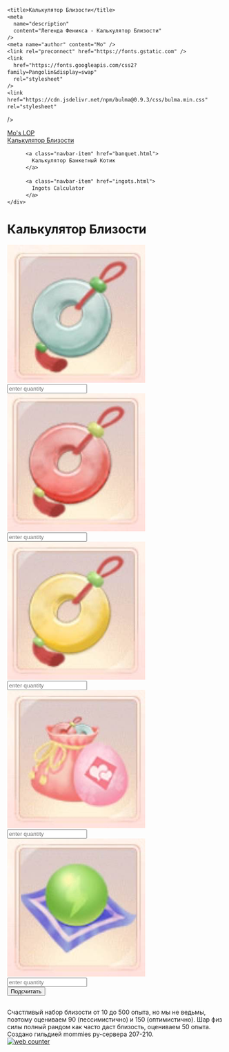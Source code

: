 <!DOCTYPE html>

<html lang="en">
  <head>
    <meta charset="utf-8" />

    <title>Калькулятор Близости</title>
    <meta
      name="description"
      content="Легенда Феникса - Калькулятор Близости"
    />
    <meta name="author" content="Mo" />
    <link rel="preconnect" href="https://fonts.gstatic.com" />
    <link
      href="https://fonts.googleapis.com/css2?family=Pangolin&display=swap"
      rel="stylesheet"
    />
    <link
    href="https://cdn.jsdelivr.net/npm/bulma@0.9.3/css/bulma.min.css"
    rel="stylesheet"
  />
  <link
    rel="stylesheet"
    href="https://cdnjs.cloudflare.com/ajax/libs/font-awesome/6.0.0-beta2/css/all.min.css"
    integrity="sha512-YWzhKL2whUzgiheMoBFwW8CKV4qpHQAEuvilg9FAn5VJUDwKZZxkJNuGM4XkWuk94WCrrwslk8yWNGmY1EduTA=="
    crossorigin="anonymous"
    referrerpolicy="no-referrer"
  />
  <link rel="stylesheet" href="styles.css" />
  </head>
  <body>
    <nav class="navbar is-fixed-top" role="navigation" aria-label="main navigation">
      <div class="navbar-brand">
        <a class="navbar-item" href="https://frostjk.github.io">
          Mo's LOP
        </a>
      <a role="button" class="navbar-burger" id="burger" aria-label="menu" aria-expanded="false">
        <span aria-hidden="true"></span>
        <span aria-hidden="true"></span>
        <span aria-hidden="true"></span>
      </a>
    </div>
    <div class="navbar-menu" id="nav-links">
        <div class="navbar-start">
          <a class="navbar-item" href="intimacy.html">
            Калькулятор Близости
          </a>
    
          <a class="navbar-item" href="banquet.html">
            Калькулятор Банкетный Котик
          </a>

          <a class="navbar-item" href="ingots.html">
            Ingots Calculator
          </a>
    </div>
  </nav>
    <div class="center-container">
      <div class="center-box mt-6">
        <h1 class="title center-text">Калькулятор Близости</h1>
        <div class="row">
          <img src="images/whiteJade.png" class="icon"/>
          <input type="number" id="white" placeholder="enter quantity" />
        </div>
        <div class="row">
          <img src="images/agateJade.png" class="icon" />
          <input type="number" id="agate" placeholder="enter quantity" />
        </div>
        <div class="row"> 
          <img src="images/hetianJade.png" class="icon"/>
          <input type="number" id="hetian" placeholder="enter quantity" />
        </div>
        <div class="row">
          <img src="images/blessing.png" class="icon"/>
          <input type="number" id="blessing" placeholder="enter quantity" />
        </div>
        <div class="row">
          <img src="images/staminaPill.png" class="icon"/>
          <input type="number" id="stamina" placeholder="enter quantity" />
        </div>
        <button onclick="calculate()">Подсчитать</button>
        <h2 id="title" class="center-text"></h2>
        </div>
      </div>
    </div>
    <div class="note">
      Счастливый набор близости от 10 до 500 опыта, но мы не ведьмы, поэтому оцениваем 90 (пессимистично) и 150 (оптимистично). Шар физ силы полный рандом как часто даст близость, оцениваем 50 опыта. Создано гильдией mommies ру-сервера 207-210.
    </div>
  </body>
  <script src="menu.js"></script>
  <script src="calculate.js"></script>
  <!-- hitwebcounter Code START -->
  <a href="https://www.hitwebcounter.com" target="_blank">
    <img
      src="https://hitwebcounter.com/counter/counter.php?page=7877228&style=0007&nbdigits=5&type=ip&initCount=100"
      title="Free Counter"
      alt="web counter"
      border="0"
  /></a>
</html>
